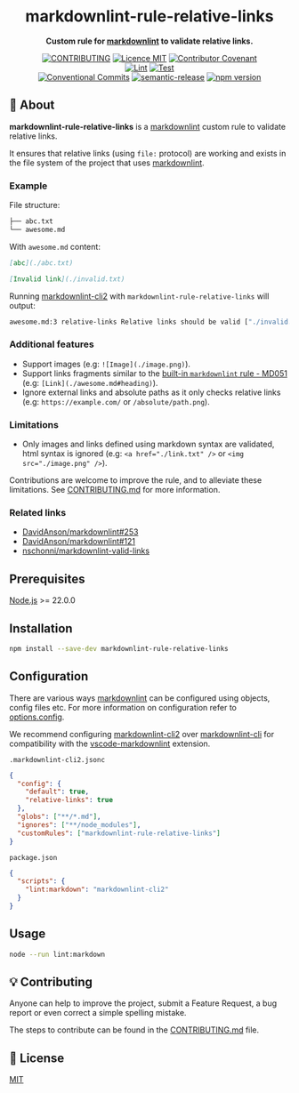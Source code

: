 <h1 align="center">markdownlint-rule-relative-links</h1>

<p align="center">
  <strong>Custom rule for <a href="https://github.com/DavidAnson/markdownlint">markdownlint</a> to validate relative links.</strong>
</p>

<p align="center">
  <a href="./CONTRIBUTING.md"><img src="https://img.shields.io/badge/PRs-welcome-brightgreen.svg?style=flat" alt="CONTRIBUTING" /></a>
  <a href="./LICENSE"><img src="https://img.shields.io/badge/licence-MIT-blue.svg" alt="Licence MIT"/></a>
  <a href="./CODE_OF_CONDUCT.md"><img src="https://img.shields.io/badge/Contributor%20Covenant-v2.0%20adopted-ff69b4.svg" alt="Contributor Covenant" /></a>
  <br />
  <a href="https://github.com/theoludwig/markdownlint-rule-relative-links/actions/workflows/lint.yml"><img src="https://github.com/theoludwig/markdownlint-rule-relative-links/actions/workflows/lint.yml/badge.svg?branch=develop" alt="Lint" /></a>
  <a href="https://github.com/theoludwig/markdownlint-rule-relative-links/actions/workflows/test.yml"><img src="https://github.com/theoludwig/markdownlint-rule-relative-links/actions/workflows/test.yml/badge.svg?branch=develop" alt="Test" /></a>
  <br />
  <a href="https://conventionalcommits.org"><img src="https://img.shields.io/badge/Conventional%20Commits-1.0.0-yellow.svg" alt="Conventional Commits" /></a>
  <a href="https://github.com/semantic-release/semantic-release"><img src="https://img.shields.io/badge/%20%20%F0%9F%93%A6%F0%9F%9A%80-semantic--release-e10079.svg" alt="semantic-release" /></a>
  <a href="https://www.npmjs.com/package/markdownlint-rule-relative-links"><img src="https://img.shields.io/npm/v/markdownlint-rule-relative-links.svg" alt="npm version"></a>
</p>

## 📜 About

**markdownlint-rule-relative-links** is a [markdownlint](https://github.com/DavidAnson/markdownlint) custom rule to validate relative links.

It ensures that relative links (using `file:` protocol) are working and exists in the file system of the project that uses [markdownlint](https://github.com/DavidAnson/markdownlint).

### Example

File structure:

```txt
├── abc.txt
└── awesome.md
```

With `awesome.md` content:

```md
[abc](./abc.txt)

[Invalid link](./invalid.txt)
```

Running [markdownlint-cli2](https://github.com/DavidAnson/markdownlint-cli2) with `markdownlint-rule-relative-links` will output:

```sh
awesome.md:3 relative-links Relative links should be valid ["./invalid.txt" should exist in the file system]
```

### Additional features

- Support images (e.g: `![Image](./image.png)`).
- Support links fragments similar to the [built-in `markdownlint` rule - MD051](https://github.com/DavidAnson/markdownlint/blob/main/doc/md051.md) (e.g: `[Link](./awesome.md#heading)`).
- Ignore external links and absolute paths as it only checks relative links (e.g: `https://example.com/` or `/absolute/path.png`).

### Limitations

- Only images and links defined using markdown syntax are validated, html syntax is ignored (e.g: `<a href="./link.txt" />` or `<img src="./image.png" />`).

Contributions are welcome to improve the rule, and to alleviate these limitations. See [CONTRIBUTING.md](./CONTRIBUTING.md) for more information.

### Related links

- [DavidAnson/markdownlint#253](https://github.com/DavidAnson/markdownlint/issues/253)
- [DavidAnson/markdownlint#121](https://github.com/DavidAnson/markdownlint/issues/121)
- [nschonni/markdownlint-valid-links](https://github.com/nschonni/markdownlint-valid-links)

## Prerequisites

[Node.js](https://nodejs.org/) >= 22.0.0

## Installation

```sh
npm install --save-dev markdownlint-rule-relative-links
```

## Configuration

There are various ways [markdownlint](https://github.com/DavidAnson/markdownlint) can be configured using objects, config files etc. For more information on configuration refer to [options.config](https://github.com/DavidAnson/markdownlint#optionsconfig).

We recommend configuring [markdownlint-cli2](https://github.com/DavidAnson/markdownlint-cli2) over [markdownlint-cli](https://github.com/igorshubovych/markdownlint-cli) for compatibility with the [vscode-markdownlint](https://github.com/DavidAnson/vscode-markdownlint) extension.

`.markdownlint-cli2.jsonc`

```json
{
  "config": {
    "default": true,
    "relative-links": true
  },
  "globs": ["**/*.md"],
  "ignores": ["**/node_modules"],
  "customRules": ["markdownlint-rule-relative-links"]
}
```

`package.json`

```json
{
  "scripts": {
    "lint:markdown": "markdownlint-cli2"
  }
}
```

## Usage

```sh
node --run lint:markdown
```

## 💡 Contributing

Anyone can help to improve the project, submit a Feature Request, a bug report or even correct a simple spelling mistake.

The steps to contribute can be found in the [CONTRIBUTING.md](./CONTRIBUTING.md) file.

## 📄 License

[MIT](./LICENSE)
